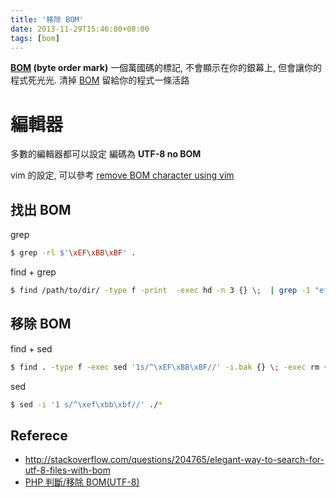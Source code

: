 ```yaml
---
title: '移除 BOM'
date: 2013-11-29T15:46:00+08:00
tags: [bom]
---
```

**[BOM][bom] (byte order mark)** 一個萬國碼的標記, 不會顯示在你的銀幕上, 但會讓你的程式死光光.
清掉 [BOM][bom] 留給你的程式一條活路

# 編輯器

多數的編輯器都可以設定 編碼為 **UTF-8 no BOM**

vim 的設定, 可以參考 [remove BOM character using vim][2]

## 找出 BOM

grep
```bash
$ grep -rl $'\xEF\xBB\xBF' .
```

find + grep
```bash
$ find /path/to/dir/ -type f -print  -exec hd -n 3 {} \;  | grep -1 "ef bb bf"
```
## 移除 BOM

find + sed
```bash
$ find . -type f -exec sed '1s/^\xEF\xBB\xBF//' -i.bak {} \; -exec rm {}.bak \;
```
sed
```bash
$ sed -i '1 s/^\xef\xbb\xbf//' ./*
```

## Referece

- http://stackoverflow.com/questions/204765/elegant-way-to-search-for-utf-8-files-with-bom
- [PHP 判斷/移除 BOM(UTF-8)](http://blog.longwin.com.tw/2008/06/php_check_remove_bom_utf8_2008/)

[bom]: http://en.wikipedia.org/wiki/Byte_Order_Mark
[2]: /posts/2013/07/remove-bom-in-vim/
